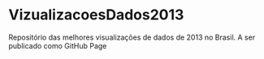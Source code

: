 VizualizacoesDados2013
======================

Repositório das melhores visualizações de dados de 2013 no Brasil. A ser publicado como GitHub Page
